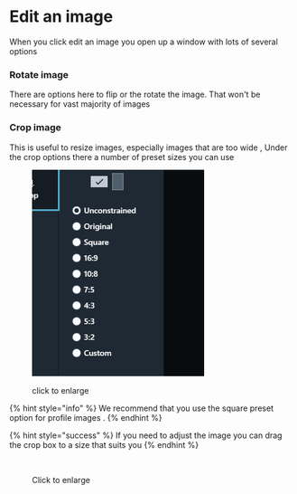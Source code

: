 # Edit an image

When you click edit an image you open up a window with lots of several options&#x20;

### &#x20;Rotate image&#x20;

There are options here to flip or the rotate the image. That won't be necessary for vast majority of images&#x20;

### Crop image&#x20;

This is useful to resize images, especially images that are too wide , Under the crop options there a number of preset sizes you can use&#x20;

<figure><img src="../.gitbook/assets/image-oprions (1).png" alt=""><figcaption><p>click to enlarge </p></figcaption></figure>



{% hint style="info" %}
We recommend that you use the square preset option for profile images .
{% endhint %}

{% hint style="success" %}
If you need to adjust the image you can drag the crop box to a size that suits you&#x20;
{% endhint %}



<figure><img src="../.gitbook/assets/staff-image-edit.gif" alt=""><figcaption><p>Click to enlarge</p></figcaption></figure>

